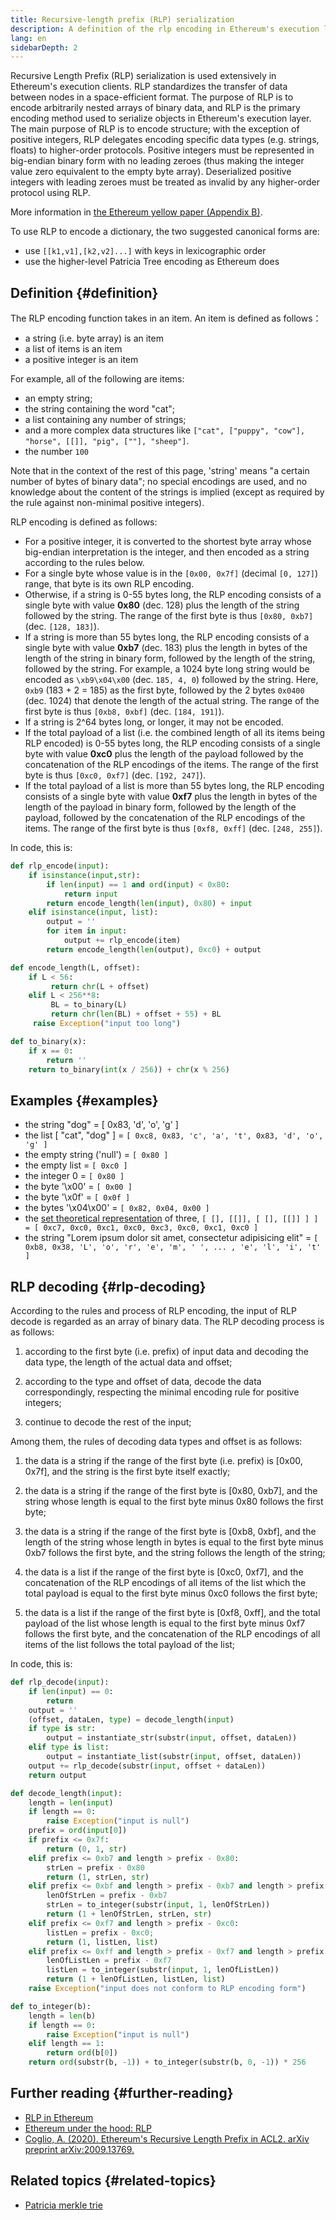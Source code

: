```yaml
---
title: Recursive-length prefix (RLP) serialization
description: A definition of the rlp encoding in Ethereum's execution layer.
lang: en
sidebarDepth: 2
---
```


Recursive Length Prefix (RLP) serialization is used extensively in Ethereum's execution clients. RLP standardizes the transfer of data between nodes in a space-efficient format. The purpose of RLP is to encode arbitrarily nested arrays of binary data, and RLP is the primary encoding method used to serialize objects in Ethereum's execution layer. The main purpose of RLP is to encode structure; with the exception of positive integers, RLP delegates encoding specific data types (e.g. strings, floats) to higher-order protocols. Positive integers must be represented in big-endian binary form with no leading zeroes (thus making the integer value zero equivalent to the empty byte array). Deserialized positive integers with leading zeroes must be treated as invalid by any higher-order protocol using RLP.

More information in [the Ethereum yellow paper (Appendix B)](https://ethereum.github.io/yellowpaper/paper.pdf#page=19).

To use RLP to encode a dictionary, the two suggested canonical forms are:

- use `[[k1,v1],[k2,v2]...]` with keys in lexicographic order
- use the higher-level Patricia Tree encoding as Ethereum does

## Definition {#definition}

The RLP encoding function takes in an item. An item is defined as follows：

- a string (i.e. byte array) is an item
- a list of items is an item
- a positive integer is an item

For example, all of the following are items:

- an empty string;
- the string containing the word "cat";
- a list containing any number of strings;
- and a more complex data structures like `["cat", ["puppy", "cow"], "horse", [[]], "pig", [""], "sheep"]`.
- the number `100`

Note that in the context of the rest of this page, 'string' means "a certain number of bytes of binary data"; no special encodings are used, and no knowledge about the content of the strings is implied (except as required by the rule against non-minimal positive integers).

RLP encoding is defined as follows:

- For a positive integer, it is converted to the shortest byte array whose big-endian interpretation is the integer, and then encoded as a string according to the rules below.
- For a single byte whose value is in the `[0x00, 0x7f]` (decimal `[0, 127]`) range, that byte is its own RLP encoding.
- Otherwise, if a string is 0-55 bytes long, the RLP encoding consists of a single byte with value **0x80** (dec. 128) plus the length of the string followed by the string. The range of the first byte is thus `[0x80, 0xb7]` (dec. `[128, 183]`).
- If a string is more than 55 bytes long, the RLP encoding consists of a single byte with value **0xb7** (dec. 183) plus the length in bytes of the length of the string in binary form, followed by the length of the string, followed by the string. For example, a 1024 byte long string would be encoded as `\xb9\x04\x00` (dec. `185, 4, 0`) followed by the string. Here, `0xb9` (183 + 2 = 185) as the first byte, followed by the 2 bytes `0x0400` (dec. 1024) that denote the length of the actual string. The range of the first byte is thus `[0xb8, 0xbf]` (dec. `[184, 191]`).
- If a string is 2^64 bytes long, or longer, it may not be encoded.
- If the total payload of a list (i.e. the combined length of all its items being RLP encoded) is 0-55 bytes long, the RLP encoding consists of a single byte with value **0xc0** plus the length of the payload followed by the concatenation of the RLP encodings of the items. The range of the first byte is thus `[0xc0, 0xf7]` (dec. `[192, 247]`).
- If the total payload of a list is more than 55 bytes long, the RLP encoding consists of a single byte with value **0xf7** plus the length in bytes of the length of the payload in binary form, followed by the length of the payload, followed by the concatenation of the RLP encodings of the items. The range of the first byte is thus `[0xf8, 0xff]` (dec. `[248, 255]`).

In code, this is:

```python
def rlp_encode(input):
    if isinstance(input,str):
        if len(input) == 1 and ord(input) < 0x80:
            return input
        return encode_length(len(input), 0x80) + input
    elif isinstance(input, list):
        output = ''
        for item in input:
            output += rlp_encode(item)
        return encode_length(len(output), 0xc0) + output

def encode_length(L, offset):
    if L < 56:
         return chr(L + offset)
    elif L < 256**8:
         BL = to_binary(L)
         return chr(len(BL) + offset + 55) + BL
     raise Exception("input too long")

def to_binary(x):
    if x == 0:
        return ''
    return to_binary(int(x / 256)) + chr(x % 256)
```

## Examples {#examples}

- the string "dog" = [ 0x83, 'd', 'o', 'g' ]
- the list [ "cat", "dog" ] = `[ 0xc8, 0x83, 'c', 'a', 't', 0x83, 'd', 'o', 'g' ]`
- the empty string ('null') = `[ 0x80 ]`
- the empty list = `[ 0xc0 ]`
- the integer 0 = `[ 0x80 ]`
- the byte '\\x00' = `[ 0x00 ]`
- the byte '\\x0f' = `[ 0x0f ]`
- the bytes '\\x04\\x00' = `[ 0x82, 0x04, 0x00 ]`
- the [set theoretical representation](http://en.wikipedia.org/wiki/Set-theoretic_definition_of_natural_numbers) of three, `[ [], [[]], [ [], [[]] ] ] = [ 0xc7, 0xc0, 0xc1, 0xc0, 0xc3, 0xc0, 0xc1, 0xc0 ]`
- the string "Lorem ipsum dolor sit amet, consectetur adipisicing elit" = `[ 0xb8, 0x38, 'L', 'o', 'r', 'e', 'm', ' ', ... , 'e', 'l', 'i', 't' ]`

## RLP decoding {#rlp-decoding}

According to the rules and process of RLP encoding, the input of RLP decode is regarded as an array of binary data. The RLP decoding process is as follows:

1.  according to the first byte (i.e. prefix) of input data and decoding the data type, the length of the actual data and offset;

2.  according to the type and offset of data, decode the data correspondingly, respecting the minimal encoding rule for positive integers;

3.  continue to decode the rest of the input;

Among them, the rules of decoding data types and offset is as follows:

1.  the data is a string if the range of the first byte (i.e. prefix) is [0x00, 0x7f], and the string is the first byte itself exactly;

2.  the data is a string if the range of the first byte is [0x80, 0xb7], and the string whose length is equal to the first byte minus 0x80 follows the first byte;

3.  the data is a string if the range of the first byte is [0xb8, 0xbf], and the length of the string whose length in bytes is equal to the first byte minus 0xb7 follows the first byte, and the string follows the length of the string;

4.  the data is a list if the range of the first byte is [0xc0, 0xf7], and the concatenation of the RLP encodings of all items of the list which the total payload is equal to the first byte minus 0xc0 follows the first byte;

5.  the data is a list if the range of the first byte is [0xf8, 0xff], and the total payload of the list whose length is equal to the first byte minus 0xf7 follows the first byte, and the concatenation of the RLP encodings of all items of the list follows the total payload of the list;

In code, this is:

```python
def rlp_decode(input):
    if len(input) == 0:
        return
    output = ''
    (offset, dataLen, type) = decode_length(input)
    if type is str:
        output = instantiate_str(substr(input, offset, dataLen))
    elif type is list:
        output = instantiate_list(substr(input, offset, dataLen))
    output += rlp_decode(substr(input, offset + dataLen))
    return output

def decode_length(input):
    length = len(input)
    if length == 0:
        raise Exception("input is null")
    prefix = ord(input[0])
    if prefix <= 0x7f:
        return (0, 1, str)
    elif prefix <= 0xb7 and length > prefix - 0x80:
        strLen = prefix - 0x80
        return (1, strLen, str)
    elif prefix <= 0xbf and length > prefix - 0xb7 and length > prefix - 0xb7 + to_integer(substr(input, 1, prefix - 0xb7)):
        lenOfStrLen = prefix - 0xb7
        strLen = to_integer(substr(input, 1, lenOfStrLen))
        return (1 + lenOfStrLen, strLen, str)
    elif prefix <= 0xf7 and length > prefix - 0xc0:
        listLen = prefix - 0xc0;
        return (1, listLen, list)
    elif prefix <= 0xff and length > prefix - 0xf7 and length > prefix - 0xf7 + to_integer(substr(input, 1, prefix - 0xf7)):
        lenOfListLen = prefix - 0xf7
        listLen = to_integer(substr(input, 1, lenOfListLen))
        return (1 + lenOfListLen, listLen, list)
    raise Exception("input does not conform to RLP encoding form")

def to_integer(b):
    length = len(b)
    if length == 0:
        raise Exception("input is null")
    elif length == 1:
        return ord(b[0])
    return ord(substr(b, -1)) + to_integer(substr(b, 0, -1)) * 256
```

## Further reading {#further-reading}

- [RLP in Ethereum](https://medium.com/coinmonks/data-structure-in-ethereum-episode-1-recursive-length-prefix-rlp-encoding-decoding-d1016832f919)
- [Ethereum under the hood: RLP](https://medium.com/coinmonks/ethereum-under-the-hood-part-3-rlp-decoding-df236dc13e58)
- [Coglio, A. (2020). Ethereum's Recursive Length Prefix in ACL2. arXiv preprint arXiv:2009.13769.](https://arxiv.org/abs/2009.13769)

## Related topics {#related-topics}

- [Patricia merkle trie](/developers/docs/data-structures-and-encoding/patricia-merkle-trie)
